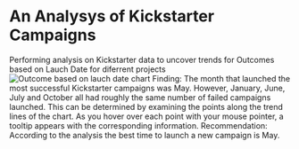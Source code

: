 # An Analysys of Kickstarter Campaigns
Performing analysis on Kickstarter data to uncover trends for Outcomes based on Lauch Date for diferrent projects
![Outcome based on lauch date chart](https://user-images.githubusercontent.com/114631804/201017665-68905765-0122-43af-a7f6-410ce64b10e5.JPG)
Finding: The month that launched the most successful Kickstarter campaigns was May. However, January, June, July and October all had roughly the same number of failed campaigns launched. This can be determined by examining the points along the trend lines of the chart. As you hover over each point with your mouse pointer, a tooltip appears with the corresponding information.
Recommendation: According to the analysis the best time to launch a new campaign is May.
